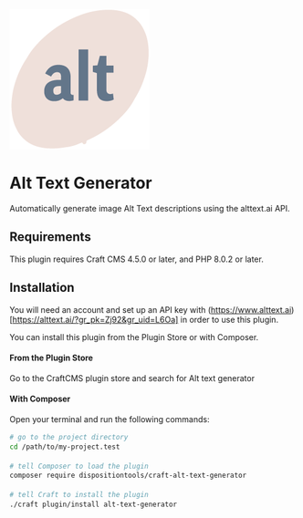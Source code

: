 ![Alt Text Generator](resources/img/icon-dispositiontools-alt-text-generator@3x.png)

# Alt Text Generator
Automatically generate image Alt Text descriptions using the alttext.ai API.

## Requirements

This plugin requires Craft CMS 4.5.0 or later, and PHP 8.0.2 or later.

## Installation

You will need an account and set up an API key with (https://www.alttext.ai)[https://alttext.ai/?gr_pk=Zj92&gr_uid=L6Oa] in order to use this plugin. 

You can install this plugin from the Plugin Store or with Composer.

#### From the Plugin Store

Go to the CraftCMS plugin store and search for Alt text generator

#### With Composer

Open your terminal and run the following commands:

```bash
# go to the project directory
cd /path/to/my-project.test

# tell Composer to load the plugin
composer require dispositiontools/craft-alt-text-generator

# tell Craft to install the plugin
./craft plugin/install alt-text-generator
```
